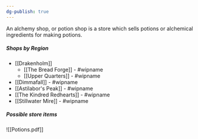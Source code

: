 ```yaml
---
dg-publish: true
---
```


An alchemy shop, or potion shop is a store which sells potions or alchemical ingredients for making potions. 

##### Shops by Region
- [[Drakenholm]]
	- [[The Bread Forge]] - #wipname 
	- [[Upper Quarters]] - #wipname 
- [[Dimmafall]] - #wipname 
- [[Astilabor's Peak]] - #wipname 
- [[The Kindred Redhearts]] - #wipname 
- [[Stillwater Mire]] - #wipname 

##### Possible store items

![[Potions.pdf]]